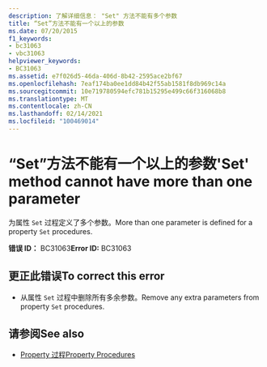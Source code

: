 ```yaml
---
description: 了解详细信息： "Set" 方法不能有多个参数
title: “Set”方法不能有一个以上的参数
ms.date: 07/20/2015
f1_keywords:
- bc31063
- vbc31063
helpviewer_keywords:
- BC31063
ms.assetid: e7f026d5-46da-406d-8b42-2595ace2bf67
ms.openlocfilehash: 7eaf174ba0ee1dd84b42f55ab1581f8db969c14a
ms.sourcegitcommit: 10e719780594efc781b15295e499c66f316068b8
ms.translationtype: MT
ms.contentlocale: zh-CN
ms.lasthandoff: 02/14/2021
ms.locfileid: "100469014"
---
```

# <a name="set-method-cannot-have-more-than-one-parameter"></a><span data-ttu-id="61c59-103">“Set”方法不能有一个以上的参数</span><span class="sxs-lookup"><span data-stu-id="61c59-103">'Set' method cannot have more than one parameter</span></span>

<span data-ttu-id="61c59-104">为属性 `Set` 过程定义了多个参数。</span><span class="sxs-lookup"><span data-stu-id="61c59-104">More than one parameter is defined for a property `Set` procedures.</span></span>  
  
 <span data-ttu-id="61c59-105">**错误 ID：** BC31063</span><span class="sxs-lookup"><span data-stu-id="61c59-105">**Error ID:** BC31063</span></span>  
  
## <a name="to-correct-this-error"></a><span data-ttu-id="61c59-106">更正此错误</span><span class="sxs-lookup"><span data-stu-id="61c59-106">To correct this error</span></span>  
  
- <span data-ttu-id="61c59-107">从属性 `Set` 过程中删除所有多余参数。</span><span class="sxs-lookup"><span data-stu-id="61c59-107">Remove any extra parameters from property `Set` procedures.</span></span>  
  
## <a name="see-also"></a><span data-ttu-id="61c59-108">请参阅</span><span class="sxs-lookup"><span data-stu-id="61c59-108">See also</span></span>

- [<span data-ttu-id="61c59-109">Property 过程</span><span class="sxs-lookup"><span data-stu-id="61c59-109">Property Procedures</span></span>](../programming-guide/language-features/procedures/property-procedures.md)
